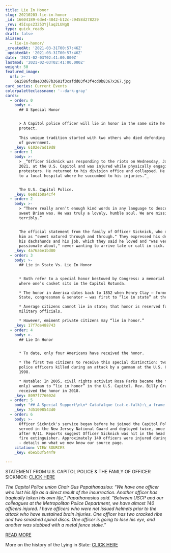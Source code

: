 ```yaml
---
title: Lie In Honor
slug: 20210203-lie-in-honor
_id: 16604189-6de4-4842-b12c-c9458d278229
_rev: 45Isps23253Yjlaq2LUNgQ
type: quick_reads
draft: false
aliases:
  - lie-in-honor/
_createdAt: '2021-03-31T00:57:46Z'
_updatedAt: '2021-03-31T00:57:46Z'
date: '2021-02-03T02:41:00.000Z'
lastmod: '2021-02-03T02:41:00.000Z'
weight: 50
featured_image:
  url: >-
    6a1586fcdae33d87b3681f3cafdd03f43f4cd0b8367x367.jpg
card_series: Current Events
colorpaletteclassname: '--dark-gray'
cards:
  - order: 0
    body: >-
      ## A Special Honor


      > A Capitol police officer will lie in honor in the same site he served to
      protect.  
        
      This unique tradition started with two others who died defending the seat
      of government.
    _key: 6102e7ad19d8
  - order: 1
    body: >-
      > _“Officer Sicknick was responding to the riots on Wednesday, January 6,
      2021, at the U.S. Capitol and was injured while physically engaging with
      protesters. He returned to his division office and collapsed. He was taken
      to a local hospital where he succumbed to his injuries.”_


      The U.S. Capitol Police.
    _key: 0e8d1b8a4cf4
  - order: 2
    body: >-
      > “There really aren’t enough kind words in any language to describe how
      sweet Brian was. He was truly a lovely, humble soul. We are missing him
      terribly.”


      The official statement from the family of Officer Sicknick, who described
      him as "sweet natured through and through." They expressed his devotion to
      his dachshunds and his job, which they said he loved and "was very
      passionate about," never wanting to arrive late or call in sick.
    _key: 4a76a6e1bd80
  - order: 3
    body: >-
      ## Lie in State Vs. Lie In Honor


      * Both refer to a special honor bestowed by Congress: a memorial service
      where one’s casket sits in the Capitol Rotunda.

      * The honor in America dates back to 1852 when Henry Clay – former Sec. of
      State, congressman & senator – was first to “lie in state” at the Capitol.

      * Average citizens cannot lie in state; that honor is reserved for gov’t &
      military officials.

      * However, eminent private citizens may “lie in honor.”
    _key: 17f7de488743
  - order: 4
    body: >-
      ## Lie In Honor


      * To date, only four Americans have received the honor.

      * The first two citizens to receive this special distinction: two Capitol
      police officers killed during an attack by a gunman at the U.S. Capitol in
      1998.

      * Notable: In 2005, civil rights activist Rosa Parks became the first (and
      only) woman to “lie in honor” in the U.S. Capitol. Rev. Billy Graham
      received the honor in 2018.
    _key: 8097f776602d
  - order: 5
    body: "## A Special Support\n\n* Catafalque (cat-e-falk):\_a frame that supports a coffin.\n* Pres. Lincoln’s catafalque used after his assassination has held most of the coffins that have lain in state.\n* The catafalque has had minor restorations since 1865 (retrofitted to hold larger coffins, drapery replaced), but it remains like the original for the most part."
    _key: 7d51098543d0
  - order: 6
    body: >-
      Officer Sicknick's service began before he joined the Capitol Police. He
      served in the New Jersey National Guard and deployed twice, once overseas
      after 9/11. Reports suggest Officer Sicknick was hit in the head with a
      fire extinguisher. Approximately 140 officers were injured during the riot
      - details on what we now know our source page.
    citation: VIEW SOURCES
    _key: ebe5b3f544f9

---
```

STATEMENT FROM U.S. CAPITOL POLICE & THE FAMLY OF OFFICER SICKNICK: [CLICK HERE](https://www.uscp.gov/media-center/press-releases/loss-uscp-colleague-brian-d-sicknick)

_The Capitol Police union Chair Gus Papathanasiou: “We have one officer who lost his life as a direct result of the insurrection. Another officer has tragically taken his own life,” Papathanasiou said. “Between USCP and our colleagues at the Metropolitan Police Department, we have almost 140 officers injured. I have officers who were not issued helmets prior to the attack who have sustained brain injuries. One officer has two cracked ribs and two smashed spinal discs. One officer is going to lose his eye, and another was stabbed with a metal fence stake.”_

[READ MORE](https://www.npr.org/sections/insurrection-at-the-capitol/2021/01/27/961268306/unconscionable-capitol-police-union-says-leadership-failed-officers-in-riot)

More on the history of the Lying in State: [CLICK HERE](https://www.aoc.gov/what-we-do/programs-ceremonies/lying-in-state-honor)